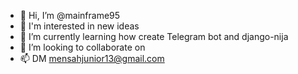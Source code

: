 - 👋 Hi, I’m @mainframe95
- 👀 I'm interested in new ideas
- 🌱 I’m currently learning how create Telegram bot and django-nija
- 💞️ I’m looking to collaborate on 
- 📫 DM mensahjunior13@gmail.com

<!---
mainframe95/mainframe95 is a ✨ special ✨ repository because its `README.md` (this file) appears on your GitHub profile.
You can click the Preview link to take a look at your changes.
--->
